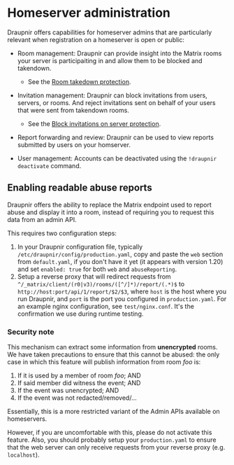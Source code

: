 # Homeserver administration

Draupnir offers capabilities for homeserver admins that are
particularly relevant when registration on a homeserver is open or
public:

* Room management: Draupnir can provide insight into the Matrix rooms
  your server is participaiting in and allow them to be blocked and
  takendown.
  + See the [Room takedown protection](../protections/room-takedown-protection).

* Invitation management: Draupnir can block invitations from users,
  servers, or rooms. And reject invitations sent on behalf of your users
  that were sent from takendown rooms.
  + See the  [Block invitations on server protection](../protections/block-invitations-on-server-protection).

* Report forwarding and review: Draupnir can be used to view
  reports submitted by users on your homserver.

* User management: Accounts can be deactivated using the `!draupnir
  deactivate` command.

## Enabling readable abuse reports

Draupnir offers the ability to replace the Matrix endpoint used to
report abuse and display it into a room, instead of requiring you to
request this data from an admin API.

This requires two configuration steps:

1. In your Draupnir configuration file, typically
   `/etc/draupnir/config/production.yaml`, copy and paste the `web` section from
   `default.yaml`, if you don't have it yet (it appears with version 1.20) and
   set `enabled: true` for both `web` and `abuseReporting`.
2. Setup a reverse proxy that will redirect requests from
   `^/_matrix/client/(r0|v3)/rooms/([^/]*)/report/(.*)$` to
   `http://host:port/api/1/report/$2/$3`, where `host` is the host where you run
   Draupnir, and `port` is the port you configured in `production.yaml`. For an
   example nginx configuration, see `test/nginx.conf`. It's the confirmation we
   use during runtime testing.

### Security note

This mechanism can extract some information from **unencrypted** rooms. We have
taken precautions to ensure that this cannot be abused: the only case in which
this feature will publish information from room _foo_ is:

1. If it is used by a member of room _foo_; AND
2. If said member did witness the event; AND
3. If the event was unencrypted; AND
4. If the event was not redacted/removed/...

Essentially, this is a more restricted variant of the Admin APIs available on
homeservers.

However, if you are uncomfortable with this, please do not activate this
feature. Also, you should probably setup your `production.yaml` to ensure that
the web server can only receive requests from your reverse proxy (e.g.
`localhost`).
